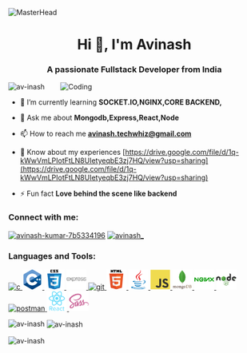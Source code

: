 ![MasterHead](https://www.creative2.com/wp-content/uploads/2021/10/Career-Page-Banner_Full-Stack-Developer.jpg)
<h1 align="center">Hi 👋, I'm Avinash </h1>
<h3 align="center">A passionate Fullstack Developer from India</h3>
<img align="right" alt="Coding" width="400" src="https://t3.ftcdn.net/jpg/06/01/17/18/360_F_601171862_l7yZ0wujj8o2SowiKTUsfLEEx8KunYNd.jpg">

<p align="left"> <img src="https://komarev.com/ghpvc/?username=av-inash&label=Profile%20views&color=0e75b6&style=flat" alt="av-inash" /> </p>

- 🌱 I’m currently learning **SOCKET.IO,NGINX,CORE BACKEND,**

- 💬 Ask me about **Mongodb,Express,React,Node**

- 📫 How to reach me **avinash.techwhiz@gmail.com**

- 📄 Know about my experiences [https://drive.google.com/file/d/1q-kWwVmLPIotFtLN8UIetyeqbE3zj7HQ/view?usp=sharing](https://drive.google.com/file/d/1q-kWwVmLPIotFtLN8UIetyeqbE3zj7HQ/view?usp=sharing)

- ⚡ Fun fact **Love behind the scene like backend**

<h3 align="left">Connect with me:</h3>
<p align="left">
<a href="https://linkedin.com/in/avinash-kumar-7b5334196" target="blank"><img align="center" src="https://www.svgrepo.com/show/57106/linkedin.svg" alt="avinash-kumar-7b5334196" height="30" width="40" /></a>
<a href="https://www.leetcode.com/avinash_" target="blank"><img align="center" src="https://raw.githubusercontent.com/rahuldkjain/github-profile-readme-generator/master/src/images/icons/Social/leet-code.svg" alt="avinash_" height="30" width="40" /></a>
</p>

<h3 align="left">Languages and Tools:</h3>
<p align="left"> <a href="https://www.cprogramming.com/" target="_blank" rel="noreferrer"> <img src="https://webimages.mongodb.com/_com_assets/cms/l3etz1z9tduxvdoni-c.svg?auto=format%252Ccompress" alt="c" width="40" height="40"/> </a> <a href="https://www.w3schools.com/cpp/" target="_blank" rel="noreferrer"> <img src="https://raw.githubusercontent.com/devicons/devicon/master/icons/cplusplus/cplusplus-original.svg" alt="cplusplus" width="40" height="40"/> </a> <a href="https://www.w3schools.com/css/" target="_blank" rel="noreferrer"> <img src="https://raw.githubusercontent.com/devicons/devicon/master/icons/css3/css3-original-wordmark.svg" alt="css3" width="40" height="40"/> </a> <a href="https://expressjs.com" target="_blank" rel="noreferrer"> <img src="https://raw.githubusercontent.com/devicons/devicon/master/icons/express/express-original-wordmark.svg" alt="express" width="40" height="40"/> </a> <a href="https://git-scm.com/" target="_blank" rel="noreferrer"> <img src="https://www.vectorlogo.zone/logos/git-scm/git-scm-icon.svg" alt="git" width="40" height="40"/> </a> <a href="https://www.w3.org/html/" target="_blank" rel="noreferrer"> <img src="https://raw.githubusercontent.com/devicons/devicon/master/icons/html5/html5-original-wordmark.svg" alt="html5" width="40" height="40"/> </a> <a href="https://www.java.com" target="_blank" rel="noreferrer"> <img src="https://raw.githubusercontent.com/devicons/devicon/master/icons/java/java-original.svg" alt="java" width="40" height="40"/> </a> <a href="https://developer.mozilla.org/en-US/docs/Web/JavaScript" target="_blank" rel="noreferrer"> <img src="https://raw.githubusercontent.com/devicons/devicon/master/icons/javascript/javascript-original.svg" alt="javascript" width="40" height="40"/> </a> <a href="https://www.mongodb.com/" target="_blank" rel="noreferrer"> <img src="https://raw.githubusercontent.com/devicons/devicon/master/icons/mongodb/mongodb-original-wordmark.svg" alt="mongodb" width="40" height="40"/> </a> <a href="https://www.nginx.com" target="_blank" rel="noreferrer"> <img src="https://raw.githubusercontent.com/devicons/devicon/master/icons/nginx/nginx-original.svg" alt="nginx" width="40" height="40"/> </a> <a href="https://nodejs.org" target="_blank" rel="noreferrer"> <img src="https://raw.githubusercontent.com/devicons/devicon/master/icons/nodejs/nodejs-original-wordmark.svg" alt="nodejs" width="40" height="40"/> </a> <a href="https://postman.com" target="_blank" rel="noreferrer"> <img src="https://www.vectorlogo.zone/logos/getpostman/getpostman-icon.svg" alt="postman" width="40" height="40"/> </a> <a href="https://reactjs.org/" target="_blank" rel="noreferrer"> <img src="https://raw.githubusercontent.com/devicons/devicon/master/icons/react/react-original-wordmark.svg" alt="react" width="40" height="40"/> </a> <a href="https://sass-lang.com" target="_blank" rel="noreferrer"> <img src="https://raw.githubusercontent.com/devicons/devicon/master/icons/sass/sass-original.svg" alt="sass" width="40" height="40"/> </a> </p>

<p><img align="left" src="https://github-readme-stats.vercel.app/api/top-langs?username=av-inash&show_icons=true&locale=en&layout=compact" alt="av-inash" /></p>

<p>&nbsp;<img align="center" src="https://github-readme-stats.vercel.app/api?username=av-inash&show_icons=true&locale=en" alt="av-inash" /></p>

<p><img align="center" src="https://github-readme-streak-stats.herokuapp.com/?user=av-inash&" alt="av-inash" /></p>
